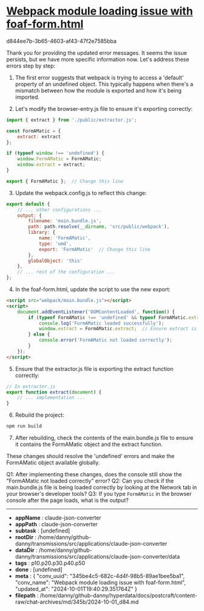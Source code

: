 # [Webpack module loading issue with foaf-form.html](https://claude.ai/chat/345be4c5-682c-4d4f-98b5-89ae1bee5ba1)

d844ee7b-3b65-4603-af43-47f2e7585bba

 Thank you for providing the updated error messages. It seems the issue persists, but we have more specific information now. Let's address these errors step by step:

1. The first error suggests that webpack is trying to access a 'default' property of an undefined object. This typically happens when there's a mismatch between how the module is exported and how it's being imported.

2. Let's modify the browser-entry.js file to ensure it's exporting correctly:

```javascript
import { extract } from './public/extractor.js';

const FormAMatic = {
    extract: extract
};

if (typeof window !== 'undefined') {
    window.FormAMatic = FormAMatic;
    window.extract = extract;
}

export { FormAMatic };  // Change this line
```

3. Update the webpack.config.js to reflect this change:

```javascript
export default {
    // ... other configurations ...
    output: {
        filename: 'main.bundle.js',
        path: path.resolve(__dirname, 'src/public/webpack'),
        library: {
            name: 'FormAMatic',
            type: 'umd',
            export: 'FormAMatic'  // Change this line
        },
        globalObject: 'this'
    },
    // ... rest of the configuration ...
};
```

4. In the foaf-form.html, update the script to use the new export:

```html
<script src="webpack/main.bundle.js"></script>
<script>
    document.addEventListener('DOMContentLoaded', function() {
        if (typeof FormAMatic !== 'undefined' && typeof FormAMatic.extract === 'function') {
            console.log('FormAMatic loaded successfully');
            window.extract = FormAMatic.extract;  // Ensure extract is available globally
        } else {
            console.error('FormAMatic not loaded correctly');
        }
    });
</script>
```

5. Ensure that the extractor.js file is exporting the extract function correctly:

```javascript
// In extractor.js
export function extract(document) {
    // ... implementation ...
}
```

6. Rebuild the project:

```bash
npm run build
```

7. After rebuilding, check the contents of the main.bundle.js file to ensure it contains the FormAMatic object and the extract function.

These changes should resolve the 'undefined' errors and make the FormAMatic object available globally.

Q1: After implementing these changes, does the console still show the "FormAMatic not loaded correctly" error?
Q2: Can you check if the main.bundle.js file is being loaded correctly by looking at the Network tab in your browser's developer tools?
Q3: If you type `FormAMatic` in the browser console after the page loads, what is the output?

---

* **appName** : claude-json-converter
* **appPath** : claude-json-converter
* **subtask** : [undefined]
* **rootDir** : /home/danny/github-danny/transmissions/src/applications/claude-json-converter
* **dataDir** : /home/danny/github-danny/transmissions/src/applications/claude-json-converter/data
* **tags** : p10.p20.p30.p40.p50
* **done** : [undefined]
* **meta** : {
  "conv_uuid": "345be4c5-682c-4d4f-98b5-89ae1bee5ba1",
  "conv_name": "Webpack module loading issue with foaf-form.html",
  "updated_at": "2024-10-01T19:40:29.351764Z"
}
* **filepath** : /home/danny/github-danny/hyperdata/docs/postcraft/content-raw/chat-archives/md/345b/2024-10-01_d84.md